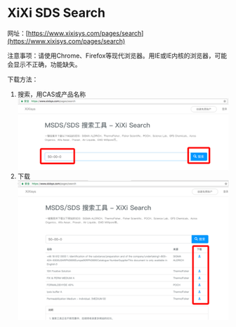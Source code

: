 # **XiXi SDS Search**

网址：[https://www.xixisys.com/pages/search](https://www.xixisys.com/pages/search)

注意事项：请使用Chrome、Firefox等现代浏览器。用IE或IE内核的浏览器，可能会显示不正确，功能缺失。

下载方法：

1. 搜索，用CAS或产品名称![](/assets/xixi-sds-search.png)
2. 下载![](/assets/xixi-sds-search-download)





